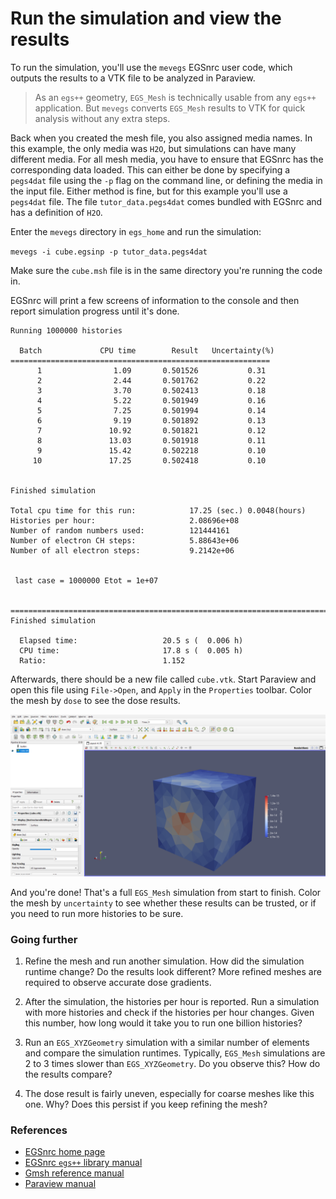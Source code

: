 # Run the simulation and view the results

To run the simulation, you'll use the `mevegs` EGSnrc user code, which outputs the results to a VTK file to be analyzed in Paraview.

> As an `egs++` geometry, `EGS_Mesh` is technically usable from any `egs++` application. But `mevegs` converts `EGS_Mesh` results to VTK for quick analysis without any extra steps.

Back when you created the mesh file, you also assigned media names. In this example, the only media was `H2O`, but simulations can have many different media. For all mesh media, you have to ensure that EGSnrc has the corresponding data loaded. This can either be done by specifying a `pegs4dat` file using the `-p` flag on the command line, or defining the media in the input file. Either method is fine, but for this example you'll use a `pegs4dat` file. The file `tutor_data.pegs4dat` comes bundled with EGSnrc and has a definition of `H2O`.

Enter the `mevegs` directory in `egs_home` and run the simulation:

`mevegs -i cube.egsinp -p tutor_data.pegs4dat`

Make sure the `cube.msh` file is in the same directory you're running the code in.

EGSnrc will print a few screens of information to the console and then report simulation progress until it's done. 

```text
Running 1000000 histories

  Batch             CPU time        Result   Uncertainty(%)
==========================================================
      1                1.09       0.501526           0.31
      2                2.44       0.501762           0.22
      3                3.70       0.502413           0.18
      4                5.22       0.501949           0.16
      5                7.25       0.501994           0.14
      6                9.19       0.501892           0.13
      7               10.92       0.501821           0.12
      8               13.03       0.501918           0.11
      9               15.42       0.502218           0.10
     10               17.25       0.502418           0.10


Finished simulation

Total cpu time for this run:            17.25 (sec.) 0.0048(hours)
Histories per hour:                     2.08696e+08
Number of random numbers used:          121444161
Number of electron CH steps:            5.88643e+06
Number of all electron steps:           9.2142e+06


 last case = 1000000 Etot = 1e+07


================================================================================
Finished simulation

  Elapsed time:                   20.5 s (  0.006 h)
  CPU time:                       17.8 s (  0.005 h)
  Ratio:                          1.152
```

Afterwards, there should be a new file called `cube.vtk`. Start Paraview and open this file using `File->Open`, and `Apply` in the `Properties` toolbar. Color the mesh by `dose` to see the dose results.

![View the dose results](./cube_dose.png)

And you're done! That's a full `EGS_Mesh` simulation from start to finish. Color the mesh by `uncertainty` to see whether these results can be trusted, or if you need to run more histories to be sure. 

### Going further

1. Refine the mesh and run another simulation. How did the simulation runtime change? Do the results look different? More refined meshes are required to observe accurate dose gradients.

2. After the simulation, the histories per hour is reported. Run a simulation with more histories and check if the histories per hour changes. Given this number, how long would it take you to run one billion histories?

3. Run an `EGS_XYZGeometry` simulation with a similar number of elements and compare the simulation runtimes. Typically, `EGS_Mesh` simulations are 2 to 3 times slower than `EGS_XYZGeometry`. Do you observe this? How do the results compare?

4. The dose result is fairly uneven, especially for coarse meshes like this one. Why? Does this persist if you keep refining the mesh?

### References

* [EGSnrc home page](https://nrc-cnrc.github.io/EGSnrc/)
* [EGSnrc `egs++` library manual](https://nrc-cnrc.github.io/EGSnrc/doc/pirs898/)
* [Gmsh reference manual](https://gmsh.info/doc/texinfo/gmsh.html)
* [Paraview manual](https://docs.paraview.org/en/latest/)
